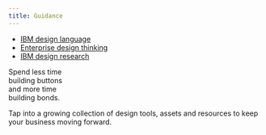 ```yaml
---
title: Guidance
---
```


<title-block>

<anchor-links>

- [IBM design language](#how-we-work)
- [Enterprise design thinking](#dimensions-of-diversity)
- [IBM design research](#work-with-us)

</anchor-links>

Spend less time<br>
building buttons<br>
<span>and more time<br>
building bonds.</span>

</title-block>

<grid background="gray-10">
<column lg="8">

Tap into a growing collection of design tools, assets and resources to keep your business moving forward.

</column>
</grid>
